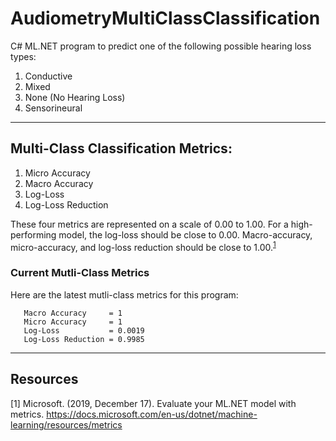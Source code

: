 # AudiometryMultiClassClassification

C# ML.NET program to predict one of the following possible hearing loss types:
1. Conductive
2. Mixed
3. None (No Hearing Loss)
4. Sensorineural

---

## Multi-Class Classification Metrics:

1. Micro Accuracy
2. Macro Accuracy
3. Log-Loss
4. Log-Loss Reduction

These four metrics are represented on a scale of 0.00 to 1.00. For a high-performing model, the log-loss should be close to 0.00. Macro-accuracy, micro-accuracy, and log-loss reduction should be close to 1.00.<sup>[1](https://docs.microsoft.com/en-us/dotnet/machine-learning/resources/metrics)</sup>

### Current Mutli-Class Metrics

Here are the latest mutli-class metrics for this program:
```
   Macro Accuracy     = 1
   Micro Accuracy     = 1
   Log-Loss           = 0.0019
   Log-Loss Reduction = 0.9985
```

---

## Resources
[1] Microsoft. (2019, December 17). Evaluate your ML.NET model with metrics. https://docs.microsoft.com/en-us/dotnet/machine-learning/resources/metrics
